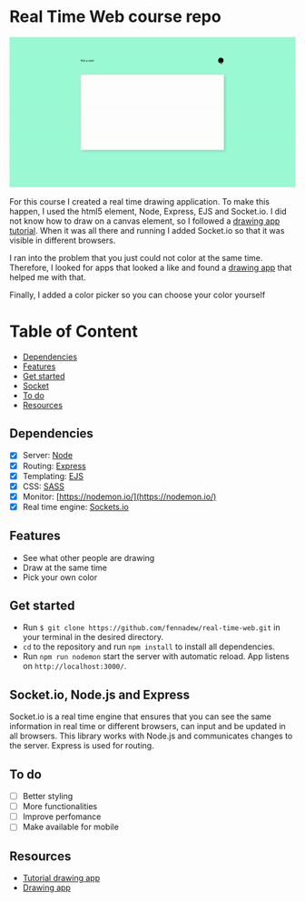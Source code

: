 # Real Time Web course repo
![Gif animation of website](https://github.com/fennadew/real-time-web/blob/week-1/public/images/gif.gif)

For this course I created a real time drawing application. To make this happen, I used the html5 <canvas> element, Node, Express, EJS and Socket.io. I did not know how to draw on a canvas element, so I followed a [drawing app tutorial](http://www.williammalone.com/articles/create-html5-canvas-javascript-drawing-app/). When it was all there and running I added Socket.io so that it was visible in different browsers.

I ran into the problem that you just could not color at the same time. Therefore, I looked for apps that looked a like and found a [drawing app](http://drawwithme.herokuapp.com/) that helped me with that.

Finally, I added a color picker so you can choose your color yourself

# Table of Content
- [Dependencies](#dependencies)
- [Features](#features)
- [Get started](#get-started)
- [Socket](#socket)
- [To do](#to-do)
- [Resources](#resources)

## Dependencies
*   [x] Server: [Node](https://nodejs.org/en/)
*   [x] Routing: [Express](https://expressjs.com/)
*   [x] Templating: [EJS](http://ejs.co/)
*   [x] CSS: [SASS](https://sass-lang.com/)
*   [x] Monitor: [https://nodemon.io/](https://nodemon.io/)
*   [x] Real time engine: [Sockets.io](https://socket.io/)

## Features
* See what other people are drawing
* Draw at the same time
* Pick your own color

## Get started
* Run `$ git clone https://github.com/fennadew/real-time-web.git` in your terminal in the desired directory.
* `cd` to the repository and run `npm install` to install all dependencies.
* Run `npm run nodemon` start the server with automatic reload.
App listens on `http://localhost:3000/`.

## Socket.io, Node.js and Express
Socket.io is a real time engine that ensures that you can see the same information in real time or different browsers, can input and be updated in all browsers. This library works with Node.js and communicates changes to the server. Express is used for routing.

## To do
*   [ ] Better styling
*   [ ] More functionalities
*   [ ] Improve perfomance
*   [ ] Make available for mobile

## Resources
* [Tutorial drawing app](http://www.williammalone.com/articles/create-html5-canvas-javascript-drawing-app/)
* [Drawing app](http://drawwithme.herokuapp.com/)

